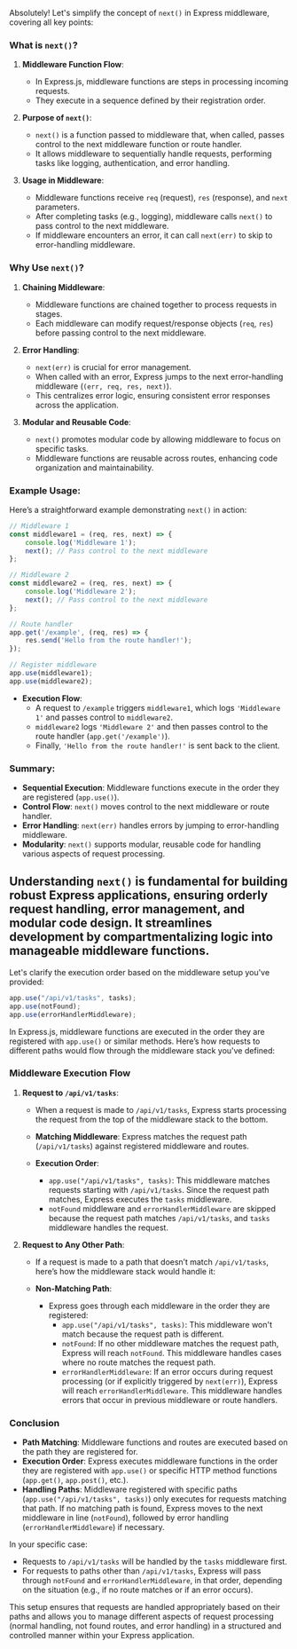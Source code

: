 Absolutely! Let's simplify the concept of `next()` in Express middleware, covering all key points:

### What is `next()`?

1. **Middleware Function Flow**:
   - In Express.js, middleware functions are steps in processing incoming requests.
   - They execute in a sequence defined by their registration order.

2. **Purpose of `next()`**:
   - `next()` is a function passed to middleware that, when called, passes control to the next middleware function or route handler.
   - It allows middleware to sequentially handle requests, performing tasks like logging, authentication, and error handling.

3. **Usage in Middleware**:
   - Middleware functions receive `req` (request), `res` (response), and `next` parameters.
   - After completing tasks (e.g., logging), middleware calls `next()` to pass control to the next middleware.
   - If middleware encounters an error, it can call `next(err)` to skip to error-handling middleware.

### Why Use `next()`?

1. **Chaining Middleware**:
   - Middleware functions are chained together to process requests in stages.
   - Each middleware can modify request/response objects (`req`, `res`) before passing control to the next middleware.

2. **Error Handling**:
   - `next(err)` is crucial for error management.
   - When called with an error, Express jumps to the next error-handling middleware (`(err, req, res, next)`).
   - This centralizes error logic, ensuring consistent error responses across the application.

3. **Modular and Reusable Code**:
   - `next()` promotes modular code by allowing middleware to focus on specific tasks.
   - Middleware functions are reusable across routes, enhancing code organization and maintainability.

### Example Usage:

Here’s a straightforward example demonstrating `next()` in action:

```javascript
// Middleware 1
const middleware1 = (req, res, next) => {
    console.log('Middleware 1');
    next(); // Pass control to the next middleware
};

// Middleware 2
const middleware2 = (req, res, next) => {
    console.log('Middleware 2');
    next(); // Pass control to the next middleware
};

// Route handler
app.get('/example', (req, res) => {
    res.send('Hello from the route handler!');
});

// Register middleware
app.use(middleware1);
app.use(middleware2);
```

- **Execution Flow**:
  - A request to `/example` triggers `middleware1`, which logs `'Middleware 1'` and passes control to `middleware2`.
  - `middleware2` logs `'Middleware 2'` and then passes control to the route handler (`app.get('/example')`).
  - Finally, `'Hello from the route handler!'` is sent back to the client.

### Summary:

- **Sequential Execution**: Middleware functions execute in the order they are registered (`app.use()`).
- **Control Flow**: `next()` moves control to the next middleware or route handler.
- **Error Handling**: `next(err)` handles errors by jumping to error-handling middleware.
- **Modularity**: `next()` supports modular, reusable code for handling various aspects of request processing.

Understanding `next()` is fundamental for building robust Express applications, ensuring orderly request handling, error management, and modular code design. It streamlines development by compartmentalizing logic into manageable middleware functions.
----------------------------------------------------------------------------------------------------------------------------------------------------------------------------------------------------------------------------------------------------------------------------------------------------------------------------------------------------------------------------------------------------------
Let's clarify the execution order based on the middleware setup you've provided:

```javascript
app.use("/api/v1/tasks", tasks);
app.use(notFound);
app.use(errorHandlerMiddleware);
```

In Express.js, middleware functions are executed in the order they are registered with `app.use()` or similar methods. Here’s how requests to different paths would flow through the middleware stack you've defined:

### Middleware Execution Flow

1. **Request to `/api/v1/tasks`**:
   - When a request is made to `/api/v1/tasks`, Express starts processing the request from the top of the middleware stack to the bottom.

   - **Matching Middleware**: Express matches the request path (`/api/v1/tasks`) against registered middleware and routes.

   - **Execution Order**:
     - `app.use("/api/v1/tasks", tasks)`: This middleware matches requests starting with `/api/v1/tasks`. Since the request path matches, Express executes the `tasks` middleware.
     - `notFound` middleware and `errorHandlerMiddleware` are skipped because the request path matches `/api/v1/tasks`, and `tasks` middleware handles the request.

2. **Request to Any Other Path**:
   - If a request is made to a path that doesn’t match `/api/v1/tasks`, here’s how the middleware stack would handle it:

   - **Non-Matching Path**:
     - Express goes through each middleware in the order they are registered:
       - `app.use("/api/v1/tasks", tasks)`: This middleware won't match because the request path is different.
       - `notFound`: If no other middleware matches the request path, Express will reach `notFound`. This middleware handles cases where no route matches the request path.
       - `errorHandlerMiddleware`: If an error occurs during request processing (or if explicitly triggered by `next(err)`), Express will reach `errorHandlerMiddleware`. This middleware handles errors that occur in previous middleware or route handlers.

### Conclusion

- **Path Matching**: Middleware functions and routes are executed based on the path they are registered for.
- **Execution Order**: Express executes middleware functions in the order they are registered with `app.use()` or specific HTTP method functions (`app.get()`, `app.post()`, etc.).
- **Handling Paths**: Middleware registered with specific paths (`app.use("/api/v1/tasks", tasks)`) only executes for requests matching that path. If no matching path is found, Express moves to the next middleware in line (`notFound`), followed by error handling (`errorHandlerMiddleware`) if necessary.

In your specific case:
- Requests to `/api/v1/tasks` will be handled by the `tasks` middleware first.
- For requests to paths other than `/api/v1/tasks`, Express will pass through `notFound` and `errorHandlerMiddleware`, in that order, depending on the situation (e.g., if no route matches or if an error occurs).

This setup ensures that requests are handled appropriately based on their paths and allows you to manage different aspects of request processing (normal handling, not found routes, and error handling) in a structured and controlled manner within your Express application.